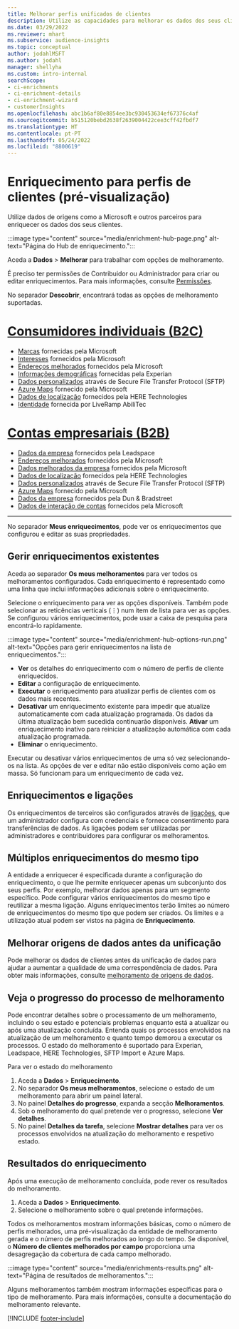 ```yaml
---
title: Melhorar perfis unificados de clientes
description: Utilize as capacidades para melhorar os dados dos seus clientes.
ms.date: 03/29/2022
ms.reviewer: mhart
ms.subservice: audience-insights
ms.topic: conceptual
author: jodahlMSFT
ms.author: jodahl
manager: shellyha
ms.custom: intro-internal
searchScope:
- ci-enrichments
- ci-enrichment-details
- ci-enrichment-wizard
- customerInsights
ms.openlocfilehash: abc1b6af80e8854ee3bc930453634ef67376c4af
ms.sourcegitcommit: b515120bebd2638f2639004422cee3cff42fbdf7
ms.translationtype: HT
ms.contentlocale: pt-PT
ms.lasthandoff: 05/24/2022
ms.locfileid: "8800619"
---
```

# <a name="enrichment-for-customer-profiles-preview"></a>Enriquecimento para perfis de clientes (pré-visualização)

Utilize dados de origens como a Microsoft e outros parceiros para enriquecer os dados dos seus clientes.

:::image type="content" source="media/enrichment-hub-page.png" alt-text="Página do Hub de enriquecimento.":::

Aceda a **Dados** > **Melhorar** para trabalhar com opções de melhoramento.  

É preciso ter permissões de Contribuidor ou Administrador para criar ou editar enriquecimentos. Para mais informações, consulte [Permissões](permissions.md).

No separador **Descobrir**, encontrará todas as opções de melhoramento suportadas.

# <a name="individual-consumers-b-to-c"></a>[Consumidores individuais (B2C)](#tab/b2c)

- [Marcas](enrichment-microsoft.md) fornecidas pela Microsoft
- [Interesses](enrichment-microsoft.md) fornecidos pela Microsoft
- [Endereços melhorados](enrichment-enhanced-addresses.md) fornecidos pela Microsoft 
- [Informações demográficas](enrichment-experian.md) fornecidas pela Experian
- [Dados personalizados](enrichment-SFTP-custom-import.md) através de Secure File Transfer Protocol (SFTP) 
- [Azure Maps](enrichment-azure-maps.md) fornecido pela Microsoft
- [Dados de localização](enrichment-here.md) fornecidos pela HERE Technologies 
- [Identidade](enrichment-liveramp.md) fornecida por LiveRamp AbiliTec

# <a name="business-accounts-b-to-b"></a>[Contas empresariais (B2B)](#tab/b2b)

- [Dados da empresa](enrichment-leadspace.md) fornecidos pela Leadspace
- [Endereços melhorados](enrichment-enhanced-addresses.md) fornecidos pela Microsoft 
- [Dados melhorados da empresa](enrichment-enhanced-company-data.md) fornecidos pela Microsoft
- [Dados de localização](enrichment-here.md) fornecidos pela HERE Technologies 
- [Dados personalizados](enrichment-SFTP-custom-import.md) através de Secure File Transfer Protocol (SFTP) 
- [Azure Maps](enrichment-azure-maps.md) fornecido pela Microsoft
- [Dados da empresa](enrichment-dnb.md) fornecidos pela Dun & Bradstreet
- [Dados de interação de contas](enrichment-office.md) fornecidos pela Microsoft

---

No separador **Meus enriquecimentos**, pode ver os enriquecimentos que configurou e editar as suas propriedades.

## <a name="manage-existing-enrichments"></a>Gerir enriquecimentos existentes

Aceda ao separador **Os meus melhoramentos** para ver todos os melhoramentos configurados. Cada enriquecimento é representado como uma linha que inclui informações adicionais sobre o enriquecimento.

Selecione o enriquecimento para ver as opções disponíveis. Também pode selecionar as reticências verticais (&vellip;) num item de lista para ver as opções. Se configurou vários enriquecimentos, pode usar a caixa de pesquisa para encontrá-lo rapidamente.

:::image type="content" source="media/enrichment-hub-options-run.png" alt-text="Opções para gerir enriquecimentos na lista de enriquecimentos.":::

- **Ver** os detalhes do enriquecimento com o número de perfis de cliente enriquecidos.
- **Editar** a configuração de enriquecimento.
- **Executar** o enriquecimento para atualizar perfis de clientes com os dados mais recentes.
- **Desativar** um enriquecimento existente para impedir que atualize automaticamente com cada atualização programada. Os dados da última atualização bem sucedida continuarão disponíveis. **Ativar** um enriquecimento inativo para reiniciar a atualização automática com cada atualização programada.
- **Eliminar** o enriquecimento.

Executar ou desativar vários enriquecimentos de uma só vez selecionando-os na lista. As opções de ver e editar não estão disponíveis como ação em massa. Só funcionam para um enriquecimento de cada vez.

## <a name="enrichments-and-connections"></a>Enriquecimentos e ligações

Os enriquecimentos de terceiros são configurados através de [ligações](connections.md), que um administrador configura com credenciais e fornece consentimento para transferências de dados. As ligações podem ser utilizadas por administradores e contribuidores para configurar os melhoramentos.  

## <a name="multiple-enrichments-of-the-same-type"></a>Múltiplos enriquecimentos do mesmo tipo

A entidade a enriquecer é especificada durante a configuração do enriquecimento, o que lhe permite enriquecer apenas um subconjunto dos seus perfis. Por exemplo, melhorar dados apenas para um segmento específico. Pode configurar vários enriquecimentos do mesmo tipo e reutilizar a mesma ligação. Alguns enriquecimentos terão limites ao número de enriquecimentos do mesmo tipo que podem ser criados. Os limites e a utilização atual podem ser vistos na página de **Enriquecimento**.

## <a name="enrich-data-sources-before-unification"></a>Melhorar origens de dados antes da unificação

Pode melhorar os dados de clientes antes da unificação de dados para ajudar a aumentar a qualidade de uma correspondência de dados. Para obter mais informações, consulte [melhoramento de origens de dados](data-sources-enrichment.md).

## <a name="see-the-progress-of-the-enrichment-process"></a>Veja o progresso do processo de melhoramento

Pode encontrar detalhes sobre o processamento de um melhoramento, incluindo o seu estado e potenciais problemas enquanto está a atualizar ou após uma atualização concluída. Entenda quais os processos envolvidos na atualização de um melhoramento e quanto tempo demorou a executar os processos. O estado do melhoramento é suportado para Experian, Leadspace, HERE Technologies, SFTP Import e Azure Maps.

Para ver o estado do melhoramento

1. Aceda a **Dados** > **Enriquecimento**. 
1. No separador **Os meus melhoramentos**, selecione o estado de um melhoramento para abrir um painel lateral. 
1. No painel **Detalhes do progresso**, expanda a secção **Melhoramentos**. 
1. Sob o melhoramento do qual pretende ver o progresso, selecione **Ver detalhes**. 
1. No painel **Detalhes da tarefa**, selecione **Mostrar detalhes** para ver os processos envolvidos na atualização do melhoramento e respetivo estado. 

## <a name="enrichment-results"></a>Resultados do enriquecimento

Após uma execução de melhoramento concluída, pode rever os resultados do melhoramento.

1. Aceda a **Dados** > **Enriquecimento**. 
1. Selecione o melhoramento sobre o qual pretende informações.

Todos os melhoramentos mostram informações básicas, como o número de perfis melhorados, uma pré-visualização da entidade de melhoramento gerada e o número de perfis melhorados ao longo do tempo. Se disponível, o **Número de clientes melhorados por campo** proporciona uma desagregação da cobertura de cada campo melhorado.

:::image type="content" source="media/enrichments-results.png" alt-text="Página de resultados de melhoramentos.":::

Alguns melhoramentos também mostram informações específicas para o tipo de melhoramento. Para mais informações, consulte a documentação do melhoramento relevante.


[!INCLUDE [footer-include](includes/footer-banner.md)]
